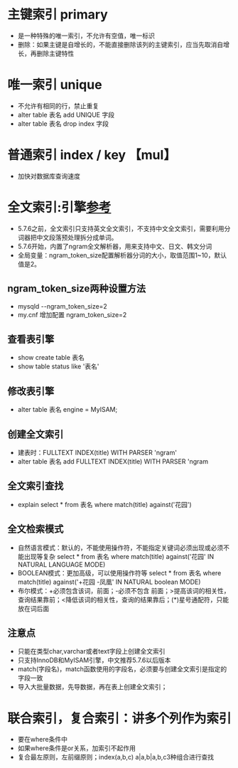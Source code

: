 # 主键索引 primary
- 是一种特殊的唯一索引，不允许有空值，唯一标识
- 删除：如果主键是自增长的，不能直接删除该列的主键索引，应当先取消自增长，再删除主键特性

# 唯一索引 unique
- 不允许有相同的行，禁止重复
- alter table 表名 add UNIQUE 字段
- alter table 表名 drop index 字段

# 普通索引 index / key 【mul】
- 加快对数据库查询速度

# 全文索引:引擎[参考](https://zhuanlan.zhihu.com/p/417229576)
- 5.7.6之前，全文索引只支持英文全文索引，不支持中文全文索引，需要利用分词器把中文段落预处理拆分成单词。
- 5.7.6开始，内置了ngram全文解析器，用来支持中文、日文、韩文分词
- 全局变量：ngram_token_size配置解析器分词的大小，取值范围1~10，默认值是2。

## ngram_token_size两种设置方法
- mysqld --ngram_token_size=2
- my.cnf 增加配置 ngram_token_size=2

## 查看表引擎
- show create table 表名
- show table status like '表名'
## 修改表引擎
- alter table 表名 engine = MyISAM;
## 创建全文索引
- 建表时：FULLTEXT INDEX(title) WITH PARSER 'ngram'
- alter table 表名 add FULLTEXT INDEX(title) WITH PARSER 'ngram
## 全文索引查找
- explain select * from 表名 where match(title) against('花园')
## 全文检索模式
- 自然语言模式：默认的，不能使用操作符，不能指定关键词必须出现或必须不能出现等复杂 select * from 表名 where match(title) against('花园' IN NATURAL LANGUAGE MODE)
- BOOLEAN模式：更加高级，可以使用操作符等 select * from 表名 where match(title) against('+花园 -凤凰' IN NATURAL boolean MODE)
- 布尔模式：+必须包含该词，前面；-必须不包含 前面；>提高该词的相关性，查询结果靠前；<降低该词的相关性，查询的结果靠后；(*)星号通配符，只能放在词后面
## 注意点
- 只能在类型char,varchar或者text字段上创建全文索引
- 只支持InnoDB和MyISAM引擎，中文推荐5.7.6以后版本
- match(字段名)，match函数使用的字段名，必须要与创建全文索引是指定的字段一致
- 导入大批量数据，先导数据，再在表上创建全文索引；

# 联合索引，复合索引：讲多个列作为索引
- 要在where条件中
- 如果where条件是or关系，加索引不起作用
- 复合最左原则，左前缀原则；index(a,b,c)  a|a,b|a,b,c3种组合进行查找
















